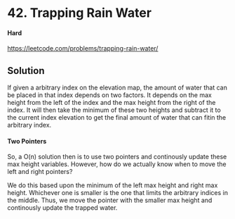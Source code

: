 # 42. Trapping Rain Water

#### Hard

https://leetcode.com/problems/trapping-rain-water/

## Solution

If given a arbitrary index on the elevation map, the amount of water that can be placed in that index depends on two factors. It depends on the max height from the left of the index and the max height from the right of the index. It will then take the minimum of these two heights and subtract it to the current index elevation to get the final amount of water that can fitin the arbitrary index.

#### Two Pointers

So, a O(n) solution then is to use two pointers and continously update these max height variables. However, how do we actually know when to move the left and right pointers?

We do this based upon the minimum of the left max height and right max height. Whichever one is smaller is the one that limits the arbitrary indices in the middle. Thus, we move the pointer with the smaller max height and continously update the trapped water.
